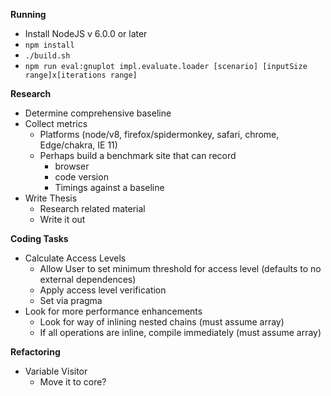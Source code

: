 **Running**

* Install NodeJS v 6.0.0 or later
* `npm install`
* `./build.sh`
* `npm run eval:gnuplot impl.evaluate.loader [scenario] [inputSize range]x[iterations range]`

**Research**

* Determine comprehensive baseline
* Collect metrics
    * Platforms (node/v8, firefox/spidermonkey, safari, chrome, Edge/chakra, IE 11)
    * Perhaps build a benchmark site that can record
        * browser
        * code version
        * Timings against a baseline
* Write Thesis
    * Research related material
    * Write it out

**Coding Tasks**
* Calculate Access Levels
    * Allow User to set minimum threshold for access level (defaults to no external dependences)
    * Apply access level verification
    * Set via pragma
* Look for more performance enhancements
    * Look for way of inlining nested chains (must assume array)
    * If all operations are inline, compile immediately (must assume array) 

**Refactoring**

* Variable Visitor
    * Move it to core?
